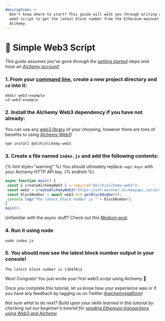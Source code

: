 ```yaml
---
description: >-
  Don't know where to start? This guide will walk you through writing a simple
  web3 script to get the latest block number from the Ethereum mainnet using
  Alchemy.
---
```


# 👷 Simple Web3 Script

_This guide assumes you've gone through the _[_getting started_](../introduction/getting-started.md)_ steps and have an _[_Alchemy account!_](https://alchemy.com/?r=affiliate:b92f4e01-cafb-4038-83f4-372a42df5171)__

### 1. From your [command line](https://www.computerhope.com/jargon/c/commandi.htm), create a new project directory and `cd` into it:

```
mkdir web3-example
cd web3-example
```

### 2. Install the Alchemy Web3 dependency if you have not already:

You can use any [web3 library](../introduction/getting-started.md#other-web3-libraries) of your choosing, however there are tons of benefits to using [Alchemy Web3](../documentation/alchemy-web3/)!&#x20;

```
npm install @alch/alchemy-web3
```

### 3. Create a file named `index.js` and add the following contents:

{% hint style="warning" %}
You should ultimately replace `<api-key>` with your Alchemy HTTP API key.&#x20;
{% endhint %}

```javascript
async function main() {
 const { createAlchemyWeb3 } = require("@alch/alchemy-web3");
 const web3 = createAlchemyWeb3("https://eth-mainnet.alchemyapi.io/v2/<api-key>");
 const blockNumber = await web3.eth.getBlockNumber();
 console.log("The latest block number is " + blockNumber);
}
main();             
```

Unfamiliar with the async stuff? Check out this [Medium post](https://medium.com/better-programming/understanding-async-await-in-javascript-1d81bb079b2c).

### 4. Run it using node

```
node index.js
```

### 5. You should now see the latest block number output in your console!&#x20;

```
The latest block number is 11043912
```

Woo! Congrats! You just wrote your first web3 script using Alchemy :tada:&#x20;

Once you complete this tutorial, let us know how your experience was or if you have any feedback by tagging us on Twitter [@alchemyplatform](https://twitter.com/AlchemyPlatform)!

_Not sure what to do next? Build upon your skills learned in this tutorial by checking out our beginner's tutorial for _[_sending Ethereum transactions using Web3 and Alchemy_](sending-txs.md)_._
